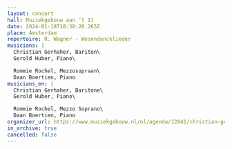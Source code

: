 ```yaml
---
layout: concert
hall: Muziekgebouw aan ‘t IJ
date: 2024-01-18T18:30:20.263Z
place: Amsterdam
repertoire: R. Wagner - Wesendoncklieder
musicians: |
  Christian Gerhaher, Bariton\
  Gerold Huber, Piano\

  Rommie Rochel, Mezzosopraan\
  Daan Boertien, Piano
musicians_en: |
  Christian Gerhaher, Baritone\
  Gerold Huber, Piano\

  Rommie Rochel, Mezzo Soprano\
  Daan Boertien, Piano
organizer_url: https://www.muziekgebouw.nl/nl/agenda/12841/christian-gerhaher-gerold-huber/faure-tsjaikovski-en-chopin
in_archive: true
cancelled: false
---
```

